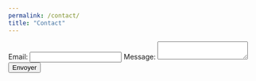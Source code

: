 ```yaml
---
permalink: /contact/
title: "Contact"
---
```


<!-- modify this form HTML and place wherever you want your form -->
<form
  action="https://formspree.io/f/meqnwdjb"
  method="POST"
>
  <label>
    Email:
    <input type="email" name="email">
  </label>
  <label>
    Message:
    <textarea name="message"></textarea>
  </label>
  <!-- your other form fields go here -->
  <button type="submit">Envoyer</button>
</form>

